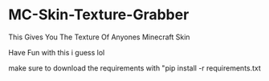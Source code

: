 # MC-Skin-Texture-Grabber
This Gives You The Texture Of Anyones Minecraft Skin

Have Fun with this i guess lol

make sure to download the requirements with "pip install -r requirements.txt

